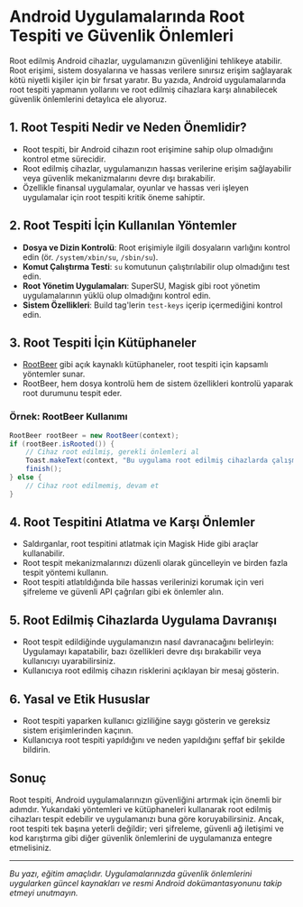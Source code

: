 # Android Uygulamalarında Root Tespiti ve Güvenlik Önlemleri

Root edilmiş Android cihazlar, uygulamanızın güvenliğini tehlikeye atabilir. Root erişimi, sistem dosyalarına ve hassas verilere sınırsız erişim sağlayarak kötü niyetli kişiler için bir fırsat yaratır. Bu yazıda, Android uygulamalarında root tespiti yapmanın yollarını ve root edilmiş cihazlara karşı alınabilecek güvenlik önlemlerini detaylıca ele alıyoruz.

## 1. Root Tespiti Nedir ve Neden Önemlidir?

- Root tespiti, bir Android cihazın root erişimine sahip olup olmadığını kontrol etme sürecidir.
- Root edilmiş cihazlar, uygulamanızın hassas verilerine erişim sağlayabilir veya güvenlik mekanizmalarını devre dışı bırakabilir.
- Özellikle finansal uygulamalar, oyunlar ve hassas veri işleyen uygulamalar için root tespiti kritik öneme sahiptir.

## 2. Root Tespiti İçin Kullanılan Yöntemler

- **Dosya ve Dizin Kontrolü**: Root erişimiyle ilgili dosyaların varlığını kontrol edin (ör. `/system/xbin/su`, `/sbin/su`).
- **Komut Çalıştırma Testi**: `su` komutunun çalıştırılabilir olup olmadığını test edin.
- **Root Yönetim Uygulamaları**: SuperSU, Magisk gibi root yönetim uygulamalarının yüklü olup olmadığını kontrol edin.
- **Sistem Özellikleri**: Build tag'lerin `test-keys` içerip içermediğini kontrol edin.

## 3. Root Tespiti İçin Kütüphaneler

- [RootBeer](https://github.com/scottyab/rootbeer) gibi açık kaynaklı kütüphaneler, root tespiti için kapsamlı yöntemler sunar.
- RootBeer, hem dosya kontrolü hem de sistem özellikleri kontrolü yaparak root durumunu tespit eder.

### Örnek: RootBeer Kullanımı

```java
RootBeer rootBeer = new RootBeer(context);
if (rootBeer.isRooted()) {
    // Cihaz root edilmiş, gerekli önlemleri al
    Toast.makeText(context, "Bu uygulama root edilmiş cihazlarda çalışmaz.", Toast.LENGTH_LONG).show();
    finish();
} else {
    // Cihaz root edilmemiş, devam et
}
```

## 4. Root Tespitini Atlatma ve Karşı Önlemler

- Saldırganlar, root tespitini atlatmak için Magisk Hide gibi araçlar kullanabilir.
- Root tespit mekanizmalarınızı düzenli olarak güncelleyin ve birden fazla tespit yöntemi kullanın.
- Root tespiti atlatıldığında bile hassas verilerinizi korumak için veri şifreleme ve güvenli API çağrıları gibi ek önlemler alın.

## 5. Root Edilmiş Cihazlarda Uygulama Davranışı

- Root tespit edildiğinde uygulamanızın nasıl davranacağını belirleyin: Uygulamayı kapatabilir, bazı özellikleri devre dışı bırakabilir veya kullanıcıyı uyarabilirsiniz.
- Kullanıcıya root edilmiş cihazın risklerini açıklayan bir mesaj gösterin.

## 6. Yasal ve Etik Hususlar

- Root tespiti yaparken kullanıcı gizliliğine saygı gösterin ve gereksiz sistem erişimlerinden kaçının.
- Kullanıcıya root tespiti yapıldığını ve neden yapıldığını şeffaf bir şekilde bildirin.

## Sonuç

Root tespiti, Android uygulamalarınızın güvenliğini artırmak için önemli bir adımdır. Yukarıdaki yöntemleri ve kütüphaneleri kullanarak root edilmiş cihazları tespit edebilir ve uygulamanızı buna göre koruyabilirsiniz. Ancak, root tespiti tek başına yeterli değildir; veri şifreleme, güvenli ağ iletişimi ve kod karıştırma gibi diğer güvenlik önlemlerini de uygulamanıza entegre etmelisiniz.

---

*Bu yazı, eğitim amaçlıdır. Uygulamalarınızda güvenlik önlemlerini uygularken güncel kaynakları ve resmi Android dokümantasyonunu takip etmeyi unutmayın.* 